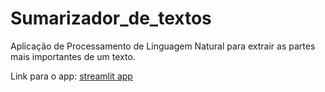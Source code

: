 # Sumarizador_de_textos
Aplicação de Processamento de Linguagem Natural para extrair as partes mais importantes de um texto.

Link para o app: [streamlit app](https://gustavo-andrade-tavares-sumarizador-de-tex-streamlit-app-4b38a7.streamlit.app)
